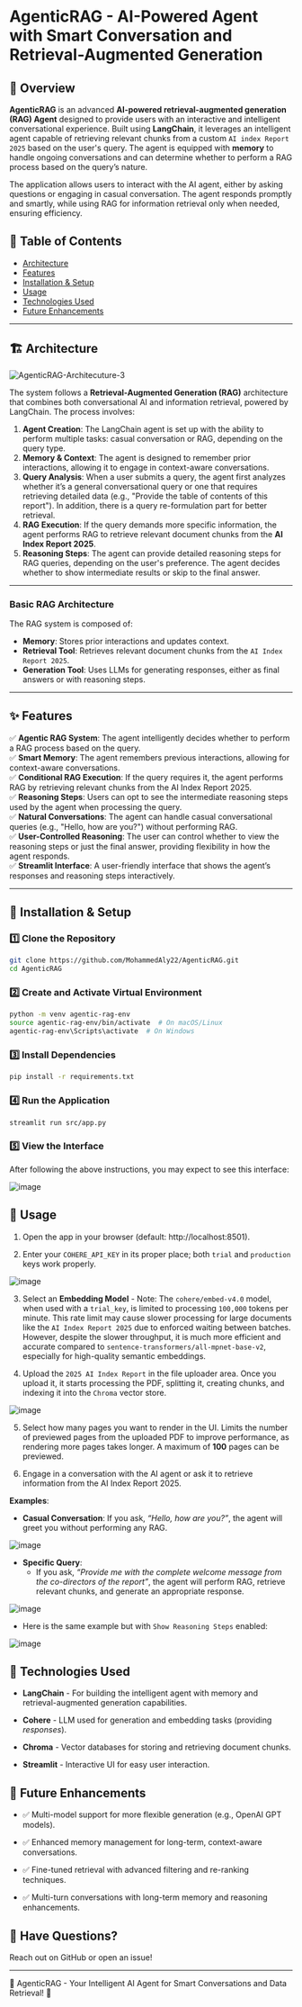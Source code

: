 # AgenticRAG - AI-Powered Agent with Smart Conversation and Retrieval-Augmented Generation

## 🚀 Overview

**AgenticRAG** is an advanced **AI-powered retrieval-augmented generation (RAG) Agent** designed to provide users with an interactive and intelligent conversational experience. Built using **LangChain**, it leverages an intelligent agent capable of retrieving relevant chunks from a custom `AI index Report 2025` based on the user's query. The agent is equipped with **memory** to handle ongoing conversations and can determine whether to perform a RAG process based on the query’s nature.

The application allows users to interact with the AI agent, either by asking questions or engaging in casual conversation. The agent responds promptly and smartly, while using RAG for information retrieval only when needed, ensuring efficiency.

## 📜 Table of Contents

- [Architecture](#-architecture)
- [Features](#-features)
- [Installation & Setup](#-installation--setup)
- [Usage](#-usage)
- [Technologies Used](#-technologies-used)
- [Future Enhancements](#-future-enhancements)

---

## 🏗️ Architecture
![AgenticRAG-Architecuture-3](https://github.com/user-attachments/assets/814b3ba3-a708-43da-98b9-4a98bf7a4f05)

The system follows a **Retrieval-Augmented Generation (RAG)** architecture that combines both conversational AI and information retrieval, powered by LangChain. The process involves:

1. **Agent Creation**: The LangChain agent is set up with the ability to perform multiple tasks: casual conversation or RAG, depending on the query type.
2. **Memory & Context**: The agent is designed to remember prior interactions, allowing it to engage in context-aware conversations.
3. **Query Analysis**: When a user submits a query, the agent first analyzes whether it’s a general conversational query or one that requires retrieving detailed data (e.g., "Provide the table of contents of this report"). In addition, there is a query re-formulation part for better retrieval.
4. **RAG Execution**: If the query demands more specific information, the agent performs RAG to retrieve relevant document chunks from the **AI Index Report 2025**.
5. **Reasoning Steps**: The agent can provide detailed reasoning steps for RAG queries, depending on the user's preference. The agent decides whether to show intermediate results or skip to the final answer.

---
### **Basic RAG Architecture**

The RAG system is composed of:
- **Memory**: Stores prior interactions and updates context.
- **Retrieval Tool**: Retrieves relevant document chunks from the `AI Index Report 2025`.
- **Generation Tool**: Uses LLMs for generating responses, either as final answers or with reasoning steps.
  
---

## ✨ Features

✅ **Agentic RAG System**: The agent intelligently decides whether to perform a RAG process based on the query.\
✅ **Smart Memory**: The agent remembers previous interactions, allowing for context-aware conversations.\
✅ **Conditional RAG Execution**: If the query requires it, the agent performs RAG by retrieving relevant chunks from the AI Index Report 2025.\
✅ **Reasoning Steps**: Users can opt to see the intermediate reasoning steps used by the agent when processing the query.\
✅ **Natural Conversations**: The agent can handle casual conversational queries (e.g., "Hello, how are you?") without performing RAG.\
✅ **User-Controlled Reasoning**: The user can control whether to view the reasoning steps or just the final answer, providing flexibility in how the agent responds.\
✅ **Streamlit Interface**: A user-friendly interface that shows the agent’s responses and reasoning steps interactively.

---

## 🔧 Installation & Setup

### **1️⃣ Clone the Repository**

```sh
git clone https://github.com/MohammedAly22/AgenticRAG.git
cd AgenticRAG
```

### **2️⃣ Create and Activate Virtual Environment**
```sh
python -m venv agentic-rag-env
source agentic-rag-env/bin/activate  # On macOS/Linux
agentic-rag-env\Scripts\activate  # On Windows
```

### **3️⃣ Install Dependencies**
```sh
pip install -r requirements.txt
```

### **4️⃣ Run the Application**
```sh
streamlit run src/app.py
```

### **5️⃣ View the Interface**
After following the above instructions, you may expect to see this interface:

![image](https://github.com/user-attachments/assets/0fcd80b4-f649-4b43-85b4-58ebfc89449a)


## 📖 Usage
1. Open the app in your browser (default: http://localhost:8501).

2. Enter your `COHERE_API_KEY` in its proper place; both `trial` and `production` keys work properly.

![image](https://github.com/user-attachments/assets/84c8d8d1-8605-48c9-8d62-23d2bd14a536)

3. Select an **Embedding Model**  - Note: The `cohere/embed-v4.0` model, when used with a `trial_key`, is limited to processing `100,000` tokens per minute. This rate limit may cause slower processing for large documents like the `AI Index Report 2025` due to enforced waiting between batches. However, despite the slower throughput, it is much more efficient and accurate compared to `sentence-transformers/all-mpnet-base-v2`, especially for high-quality semantic embeddings.

4. Upload the `2025 AI Index Report` in the file uploader area. Once you upload it, it starts processing the PDF, splitting it, creating chunks, and indexing it into the `Chroma` vector store.

![image](https://github.com/user-attachments/assets/40203fca-c876-4cb0-b856-548cad33db63)


5. Select how many pages you want to render in the UI. Limits the number of previewed pages from the uploaded PDF to improve performance, as rendering more pages takes longer. A maximum of **100** pages can be previewed.

6. Engage in a conversation with the AI agent or ask it to retrieve information from the AI Index Report 2025.


**Examples**:

- **Casual Conversation**: If you ask, *“Hello, how are you?”*, the agent will greet you without performing any RAG.

![image](https://github.com/user-attachments/assets/423be581-04a5-46c1-9829-5560f8febc68)

- **Specific Query**:
  - If you ask, *“Provide me with the complete welcome message from the co-directors of the report”*, the agent will perform RAG, retrieve relevant chunks, and generate an appropriate response.

![image](https://github.com/user-attachments/assets/e759d61b-c25b-4cd6-9912-2ef4e2c5c881)

  - Here is the same example but with `Show Reasoning Steps` enabled:

![image](https://github.com/user-attachments/assets/df3c6c33-b51d-4fb7-bc58-44af10780bda)
    


## 🔧 Technologies Used
- **LangChain** - For building the intelligent agent with memory and retrieval-augmented generation capabilities.

- **Cohere** - LLM used for generation and embedding tasks (providing *responses*).

- **Chroma** - Vector databases for storing and retrieving document chunks.

- **Streamlit** - Interactive UI for easy user interaction.

## 🔮 Future Enhancements
- ✅ Multi-model support for more flexible generation (e.g., OpenAI GPT models).

- ✅ Enhanced memory management for long-term, context-aware conversations.

- ✅ Fine-tuned retrieval with advanced filtering and re-ranking techniques.

- ✅ Multi-turn conversations with long-term memory and reasoning enhancements.

## 💬 Have Questions?
Reach out on GitHub or open an issue!

---
🎯 AgenticRAG - Your Intelligent AI Agent for Smart Conversations and Data Retrieval! 🚀

